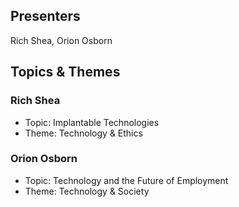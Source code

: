 ## Presenters

Rich Shea, Orion Osborn

## Topics & Themes

### Rich Shea

* Topic: Implantable Technologies
* Theme: Technology & Ethics

### Orion Osborn

* Topic: Technology and the Future of Employment
* Theme: Technology & Society
